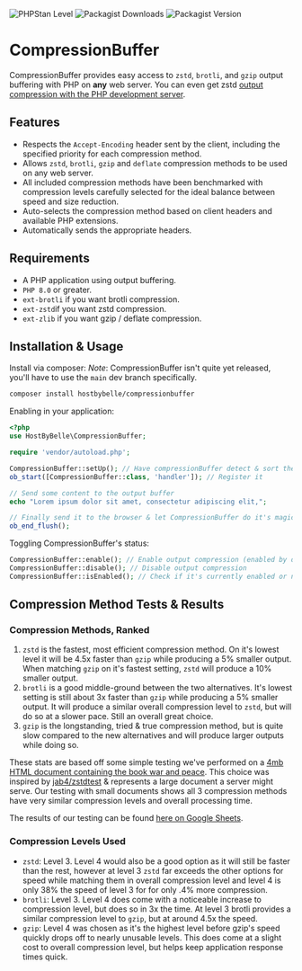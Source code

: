 ![PHPStan Level](https://img.shields.io/badge/PHPStan-level%209-brightgreen)
![Packagist Downloads](https://img.shields.io/packagist/dt/HostByBelle/CompressionBuffer)
![Packagist Version](https://img.shields.io/packagist/v/HostByBelle/CompressionBuffer)

# CompressionBuffer

CompressionBuffer provides easy access to `zstd`, `brotli`, and `gzip` output buffering with PHP on **any** web server. You can even get zstd [output compression with the PHP development server](https://github.com/HostByBelle/CompressionBuffer/blob/main/misc/zstd-php-dev-server.png).

## Features

- Respects the `Accept-Encoding` header sent by the client, including the specified priority for each compression method.
- Allows `zstd`, `brotli`, `gzip` and `deflate` compression methods to be used on any web server.
- All included compression methods have been benchmarked with compression levels carefully selected for the ideal balance between speed and size reduction.
- Auto-selects the compression method based on client headers and available PHP extensions.
- Automatically sends the appropriate headers.

## Requirements

- A PHP application using output buffering.
- `PHP 8.0` or greater.
- `ext-brotli` if you want brotli compression.
- `ext-zstd`if you want zstd compression.
- `ext-zlib` if you want gzip / deflate compression.

## Installation & Usage

Install via composer:
_Note_: CompressionBuffer isn't quite yet released, you'll have to use the `main` dev branch specifically.

```bash
composer install hostbybelle/compressionbuffer
```

Enabling in your application:

```PHP
<?php
use HostByBelle\CompressionBuffer;

require 'vendor/autoload.php';

CompressionBuffer::setUp(); // Have compressionBuffer detect & sort the compression methods
ob_start([CompressionBuffer::class, 'handler']); // Register it

// Send some content to the output buffer
echo "Lorem ipsum dolor sit amet, consectetur adipiscing elit,";

// Finally send it to the browser & let CompressionBuffer do it's magic.
ob_end_flush();
```

Toggling CompressionBuffer's status:

```PHP
CompressionBuffer::enable(); // Enable output compression (enabled by default)
CompressionBuffer::disable(); // Disable output compression
CompressionBuffer::isEnabled(); // Check if it's currently enabled or not
```

## Compression Method Tests & Results

### Compression Methods, Ranked

1. `zstd` is the fastest, most efficient compression method. On it's lowest level it will be 4.5x faster than `gzip` while producing a 5% smaller output. When matching `gzip` on it's fastest setting, `zstd` will produce a 10% smaller output.
2. `brotli` is a good middle-ground between the two alternatives. It's lowest setting is still about 3x faster than `gzip` while producing a 5% smaller output. It will produce a similar overall compression level to `zstd`, but will do so at a slower pace. Still an overall great choice.
3. `gzip` is the longstanding, tried & true compression method, but is quite slow compared to the new alternatives and will produce larger outputs while doing so.

These stats are based off some simple testing we've performed on a [4mb HTML document containing the book war and peace](https://www.gutenberg.org/files/2600/2600-h/2600-h.htm). This choice was inspired by [jab4/zstdtest](https://github.com/jab4/zstdtest) & represents a large document a server might serve. Our testing with small documents shows all 3 compression methods have very similar compression levels and overall processing time.

The results of our testing can be found [here on Google Sheets](https://docs.google.com/spreadsheets/d/1rXWHH5sT03jKMFe1ATGRrzK3UAQK2TsKQaqWK0t3wks/edit#gid=1362319378).

### Compression Levels Used

- `zstd`: Level 3. Level 4 would also be a good option as it will still be faster than the rest, however at level 3 `zstd` far exceeds the other options for speed while matching them in overall compression level and level 4 is only 38% the speed of level 3 for for only .4% more compression.
- `brotli`: Level 3. Level 4 does come with a noticeable increase to compression level, but does so in 3x the time. At level 3 brotli provides a similar compression level to `gzip`, but at around 4.5x the speed.
- `gzip`: Level 4 was chosen as it's the highest level before gzip's speed quickly drops off to nearly unusable levels. This does come at a slight cost to overall compression level, but helps keep application response times quick.
